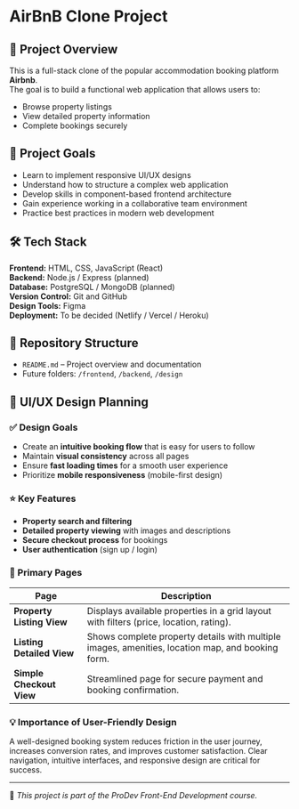 # AirBnB Clone Project

## 📌 Project Overview
This is a full-stack clone of the popular accommodation booking platform **Airbnb**.  
The goal is to build a functional web application that allows users to:
- Browse property listings
- View detailed property information
- Complete bookings securely

## 🎯 Project Goals
- Learn to implement responsive UI/UX designs
- Understand how to structure a complex web application
- Develop skills in component-based frontend architecture
- Gain experience working in a collaborative team environment
- Practice best practices in modern web development

## 🛠️ Tech Stack
**Frontend:** HTML, CSS, JavaScript (React)  
**Backend:** Node.js / Express (planned)  
**Database:** PostgreSQL / MongoDB (planned)  
**Version Control:** Git and GitHub  
**Design Tools:** Figma  
**Deployment:** To be decided (Netlify / Vercel / Heroku)

## 📂 Repository Structure
- `README.md` – Project overview and documentation  
- Future folders: `/frontend`, `/backend`, `/design`  

## 🎨 UI/UX Design Planning

### ✅ Design Goals
- Create an **intuitive booking flow** that is easy for users to follow  
- Maintain **visual consistency** across all pages  
- Ensure **fast loading times** for a smooth user experience  
- Prioritize **mobile responsiveness** (mobile-first design)  

### ⭐ Key Features
- **Property search and filtering**  
- **Detailed property viewing** with images and descriptions  
- **Secure checkout process** for bookings  
- **User authentication** (sign up / login)  

### 📄 Primary Pages

| Page | Description |
|------|-------------|
| **Property Listing View** | Displays available properties in a grid layout with filters (price, location, rating). |
| **Listing Detailed View** | Shows complete property details with multiple images, amenities, location map, and booking form. |
| **Simple Checkout View** | Streamlined page for secure payment and booking confirmation. |

### 💡 Importance of User-Friendly Design
A well-designed booking system reduces friction in the user journey, increases conversion rates, and improves customer satisfaction. Clear navigation, intuitive interfaces, and responsive design are critical for success.

---
🚀 *This project is part of the ProDev Front-End Development course.*